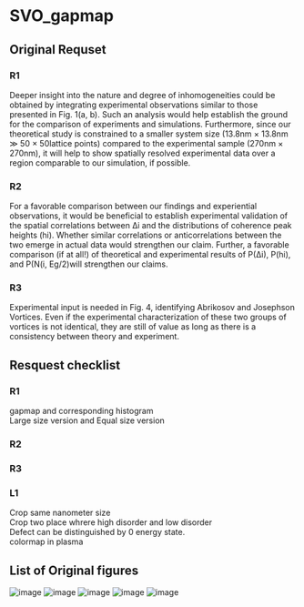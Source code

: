 # SVO_gapmap

## Original Requset
### R1
Deeper insight into the nature and degree of inhomogeneities could be obtained by integrating experimental observations similar to those presented in Fig. 1(a, b). Such
an analysis would help establish the ground for the comparison of experiments and simulations. Furthermore, since
our theoretical study is constrained to a smaller system
size (13.8nm × 13.8nm ≫ 50 × 50lattice points) compared
to the experimental sample (270nm × 270nm), it will help
to show spatially resolved experimental data over a region
comparable to our simulation, if possible.
### R2
For a favorable comparison between our findings and
experiential observations, it would be beneficial to establish experimental validation of the spatial correlations between ∆i and the distributions of coherence peak heights
(hi). Whether similar correlations or anticorrelations between the two emerge in actual data would strengthen
our claim. Further, a favorable comparison (if at all!) of
theoretical and experimental results of P(∆i), P(hi), and
P(N(i, Eg/2)will strengthen our claims.

### R3
Experimental input is needed in Fig. 4, identifying
Abrikosov and Josephson Vortices. Even if the experimental characterization of these two groups of vortices is not
identical, they are still of value as long as there is a consistency between theory and experiment.



## Resquest checklist
### R1
gapmap and corresponding histogram  
Large size version and Equal size version
### R2
### R3
### L1  
Crop same nanometer size  
Crop two place whrere high disorder and low disorder  
Defect can be distinguished by 0 energy state.  
colormap in plasma

## List of Original figures
![image](https://github.com/user-attachments/assets/8512619b-0170-43cc-8ec1-f7e627a690f6)
![image](https://github.com/user-attachments/assets/0b9149b6-8aa9-4ad2-add9-fa53413d957f)
![image](https://github.com/user-attachments/assets/24d5633d-5ccd-49e0-951e-73d818b28d15)
![image](https://github.com/user-attachments/assets/a7f2ce13-720b-409c-bef6-932ad8b66eb1)
![image](https://github.com/user-attachments/assets/91662d8b-7c15-4d44-9129-1d459dfecbad)

